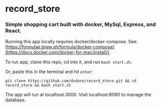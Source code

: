 # record_store

### Simple shopping cart built with docker, MySql, Express, and React.

Running this app locally requires docker/docker-compose. See: [https://formulae.brew.sh/formula/docker-compose](https://docs.docker.com/docker-for-mac/install/).

To run app, clone this repo, cd into it, and run `bash start.sh`.

Or, paste this in the terminal and hit `enter`: 

```git clone https://github.com/dsdunn/record_store.git && cd record_store && bash start.sh```

The app will run at localhost:3000.
Visit localhost:8090 to manage the database.
